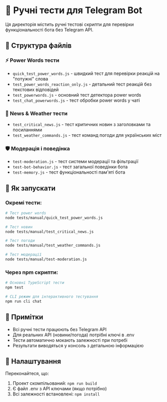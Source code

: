 # 🧪 Ручні тести для Telegram Bot

Ця директорія містить ручні тестові скрипти для перевірки функціональності бота без Telegram API.

## 📁 Структура файлів

### ⚡ Power Words тести
- `quick_test_power_words.js` - швидкий тест для перевірки реакцій на "потужні" слова
- `test_power_words_reaction_only.js` - детальний тест реакцій без текстових відповідей  
- `test_powerwords.js` - основний тест детектора power words
- `test_chat_powerwords.js` - тест обробки power words у чаті

### 📰 News & Weather тести
- `test_critical_news.js` - тест критичних новин з заголовками та посиланнями
- `test_weather_commands.js` - тест команд погоди для українських міст

### 🛡️ Модерація і поведінка
- `test-moderation.js` - тест системи модерації та фільтрації
- `test-bot-behavior.js` - тест загальної поведінки бота
- `test-memory.js` - тест функціональності пам'яті бота

## 🚀 Як запускати

### Окремі тести:
```bash
# Тест power words
node tests/manual/quick_test_power_words.js

# Тест новин
node tests/manual/test_critical_news.js

# Тест погоди
node tests/manual/test_weather_commands.js

# Тест модерації
node tests/manual/test-moderation.js
```

### Через npm скрипти:
```bash
# Основні TypeScript тести
npm test

# CLI режим для інтерактивного тестування
npm run cli chat
```

## 📝 Примітки

- Всі ручні тести працюють без Telegram API
- Для реальних API (новини/погода) потрібні ключі в .env
- Тести автоматично мокають залежності при потребі
- Результати виводяться у консоль з детальною інформацією

## 🔧 Налаштування

Переконайтеся, що:
1. Проект скомпільований: `npm run build`
2. Є файл .env з API ключами (якщо потрібно)
3. Всі залежності встановлені: `npm install` 